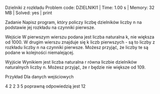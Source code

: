 Dzielniki z rozkładu
Problem code: DZIELNIKI1 | Time: 1.00 s | Memory: 32 MB | Solved: yes | print

Zadanie
Napisz program, który policzy liczbę dzielników liczby n na podstawie jej rozkładu na czynniki pierwsze.

Wejście
W pierwszym wierszu podana jest liczba naturalna k, nie większa od 1000. W drugim wierszu znajduje się k liczb pierwszych - są to liczby z rozkładu liczby n na czynniki pierwsze. Możesz przyjąć, że liczby te są podane w kolejności niemalejącej.

Wyjście
Wynikiem jest liczba naturalna r równa liczbie dzielników naturalnych liczby n. Możesz przyjąć, że r będzie nie większe od 109.

Przykład
Dla danych wejściowych

4
2 2 3 5
poprawną odpowiedzią jest
12